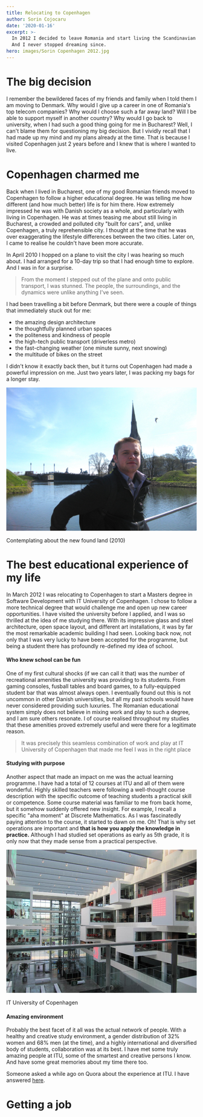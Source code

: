 ```yaml
---
title: Relocating to Copenhagen
author: Sorin Cojocaru
date: '2020-01-16'
excerpt: >-
  In 2012 I decided to leave Romania and start living the Scandinavian dream.
  And I never stopped dreaming since.
hero: images/Sorin Copenhagen 2012.jpg
---
```

# The big decision

I remember the bewildered faces of my friends and family when I told them I am moving to Denmark. Why would I give up a career in one of Romania's top telecom companies? Why would I choose such a far away land? Will I be able to support myself in another country? Why would I go back to university, when I had such a good thing going for me in Bucharest? Well, I can't blame them for questioning my big decision. But I vividly recall that I had made up my mind and my plans already at the time. That is because I visited Copenhagen just 2 years before and I knew that is where I wanted to live. 

# Copenhagen charmed me 

Back when I lived in Bucharest, one of my good Romanian friends moved to Copenhagen to follow a higher educational degree. He was telling me how different (and how much better) life is for him there. How extremely impressed he was with Danish society as a whole, and particularly with living in Copenhagen. He was at times teasing me about still living in Bucharest, a crowded and polluted city "built for cars", and, unlike Copenhagen, a truly reprehensible city. I thought at the time that he was over exaggerating the lifestyle differences between the two cities. Later on, I came to realise he couldn't have been more accurate.

In April 2010 I hopped on a plane to visit the city I was hearing so much about. I had arranged for a 10-day trip so that I had enough time to explore. And I was in for a surprise.

> From the moment I stepped out of the plane and onto public transport, I was stunned. The people, the surroundings, and the dynamics were unlike anything I've seen.

I had been travelling a bit before Denmark, but there were a couple of things that immediately stuck out for me:

* the amazing design architecture 
* the thoughtfully planned urban spaces
* the politeness and kindness of people
* the high-tech public transport (driverless metro)
* the fast-changing weather (one minute sunny, next snowing)
* the multitude of bikes on the street

I didn't know it exactly back then, but it turns out Copenhagen had made a powerful impression on me. Just two years later, I was packing my bags for a longer stay.  

!["Sorin Cojocaru - Copenhagen 2010"](images/Sorin-Copenhagen-2010.JPG)<figcaption>Contemplating about the new found land (2010)</figcaption>


# The best educational experience of my life

In March 2012 I was relocating to Copenhagen to start a Masters degree in Software Development with IT University of Copenhagen. I chose to follow a more technical degree that would challenge me and open up new career opportunities. I have visited the university before I applied, and I was so thrilled at the idea of me studying there. With its impressive glass and steel architecture, open space layout, and different art installations, it was by far the most remarkable academic building I had seen. Looking back now, not only that I was very lucky to have been accepted for the programme, but being a student there has profoundly re-defined my idea of school. 

#### Who knew school can be fun
One of my first cultural shocks (if we can call it that) was the number of recreational amenities the university was providing to its students. From gaming consoles, fusball tables and board games, to a fully-equipped student bar that was almost always open. I eventually found out this is not uncommon in other Danish universities, but all my past schools would have never considered providing such luxuries. The Romanian educational system simply does not believe in mixing work and play to such a degree, and I am sure others resonate. I of course realised throughout my studies that these amenities proved extremely useful and were there for a legitimate reason.   
> It was precisely this seamless combination of work and play at IT University of Copenhagen that made me feel I was in the right place

#### Studying with purpose
Another aspect that made an impact on me was the actual learning programme. I have had a total of 12 courses at ITU and all of them were wonderful. Highly skilled teachers were following a well-thought course description with the specific outcome of teaching students a practical skill or competence. Some course material was familiar to me from back home, but it somehow suddenly offered new insight. For example, I recall a specific "aha moment" at Discrete Mathematics. As I was fascinatedly paying attention to the course, it started to dawn on me. Oh! That is why set operations are important and **that is how you apply the knowledge in practice.** Although I had studied set operations as early as 5th grade, it is only now that they made sense from a practical perspective.

!["IT University - Copenhagen 2012"](images/IT-University-of-Copenhagen.jpg)<figcaption>IT University of Copenhagen</figcaption>

#### Amazing environment
Probably the best facet of it all was the actual network of people. With a healthy and creative study environment, a gender distribution of 32% women and 68% men (at the time), and a highly international and diversified body of students, collaboration was at its best. I have met some truly amazing people at ITU, some of the smartest and creative persons I know. And have some great memories about my time there too. 

Someone asked a while ago on Quora about the experience at ITU. I have answered [here](https://www.quora.com/Does-IT-University-of-Copenhagen-live-up-to-its-price).

# Getting a job

